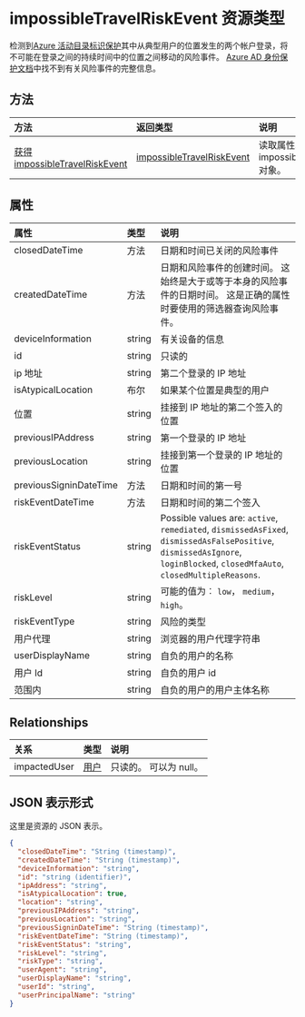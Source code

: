 # <a name="impossibletravelriskevent-resource-type"></a>impossibleTravelRiskEvent 资源类型

检测到[Azure 活动目录标识保护](https://azure.microsoft.com/en-us/documentation/articles/active-directory-identityprotection/)其中从典型用户的位置发生的两个帐户登录，将不可能在登录之间的持续时间中的位置之间移动的风险事件。 [Azure AD 身份保护文档](https://azure.microsoft.com/en-us/documentation/articles/active-directory-identityprotection-risk-events-types/)中找不到有关风险事件的完整信息。


## <a name="methods"></a>方法

| 方法           | 返回类型    |说明|
|:---------------|:--------|:----------|
|[获得 impossibleTravelRiskEvent](../api/impossibletravelriskevent_get.md) | [impossibleTravelRiskEvent](impossibletravelriskevent.md) |读取属性和关系的 impossibleTravelRiskEvent 对象。|

## <a name="properties"></a>属性
| 属性     | 类型   |说明|
|:---------------|:--------|:----------|
|closedDateTime|方法| 日期和时间已关闭的风险事件|
|createdDateTime|方法| 日期和风险事件的创建时间。 这始终是大于或等于本身的风险事件的日期时间。 这是正确的属性时要使用的筛选器查询风险事件。|
|deviceInformation|string| 有关设备的信息|
|id|string| 只读的|
|ip 地址|string| 第二个登录的 IP 地址|
|isAtypicalLocation|布尔| 如果某个位置是典型的用户|
|位置|string| 挂接到 IP 地址的第二个签入的位置|
|previousIPAddress|string| 第一个登录的 IP 地址|
|previousLocation|string| 挂接到第一个登录的 IP 地址的位置|
|previousSigninDateTime|方法| 日期和时间的第一号|
|riskEventDateTime|方法| 日期和时间的第二个签入|
|riskEventStatus|string| Possible values are: `active`, `remediated`, `dismissedAsFixed`, `dismissedAsFalsePositive`, `dismissedAsIgnore`, `loginBlocked`, `closedMfaAuto`, `closedMultipleReasons`.|
|riskLevel|string| 可能的值为︰ `low`， `medium`， `high`。|
|riskEventType|string| 风险的类型|
|用户代理|string| 浏览器的用户代理字符串|
|userDisplayName|string| 自负的用户的名称|
|用户 Id|string| 自负的用户 id|
|范围内|string| 自负的用户的用户主体名称|

## <a name="relationships"></a>Relationships
| 关系 | 类型   |说明|
|:---------------|:--------|:----------|
|impactedUser|[用户](user.md)| 只读的。 可以为 null。|

## <a name="json-representation"></a>JSON 表示形式

这里是资源的 JSON 表示。

<!-- {
  "blockType": "resource",
  "optionalProperties": [

  ],
  "@odata.type": "microsoft.graph.impossibleTravelRiskEvent"
}-->

```json
{
  "closedDateTime": "String (timestamp)",
  "createdDateTime": "String (timestamp)",
  "deviceInformation": "string",
  "id": "string (identifier)",
  "ipAddress": "string",
  "isAtypicalLocation": true,
  "location": "string",
  "previousIPAddress": "string",
  "previousLocation": "string",
  "previousSigninDateTime": "String (timestamp)",
  "riskEventDateTime": "String (timestamp)",
  "riskEventStatus": "string",
  "riskLevel": "string",
  "riskType": "string",
  "userAgent": "string",
  "userDisplayName": "string",
  "userId": "string",
  "userPrincipalName": "string"
}

```

<!-- uuid: 8fcb5dbc-d5aa-4681-8e31-b001d5168d79
2015-10-25 14:57:30 UTC -->
<!-- {
  "type": "#page.annotation",
  "description": "impossibleTravelRiskEvent resource",
  "keywords": "",
  "section": "documentation",
  "tocPath": ""
}-->